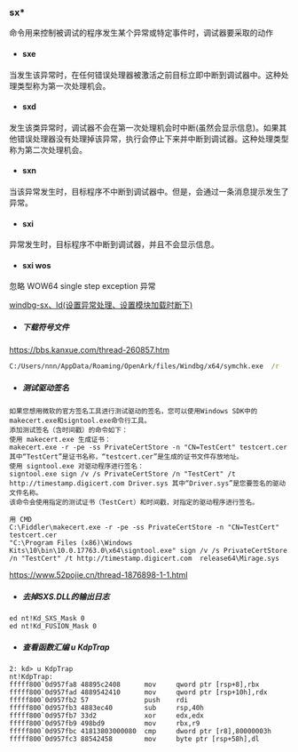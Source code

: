 
### sx* 
命令用来控制被调试的程序发生某个异常或特定事件时，调试器要采取的动作


- #### sxe
当发生该异常时，在任何错误处理器被激活之前目标立即中断到调试器中。这种处理类型称为第一次处理机会。

- #### sxd
发生该类异常时，调试器不会在第一次处理机会时中断(虽然会显示信息)。如果其他错误处理器没有处理掉该异常，执行会停止下来并中断到调试器。这种处理类型称为第二次处理机会。

- #### sxn
当该异常发生时，目标程序不中断到调试器中。但是，会通过一条消息提示发生了异常。

- #### sxi
异常发生时，目标程序不中断到调试器，并且不会显示信息。



- #### sxi wos 
忽略 WOW64 single step exception 异常

[windbg-sx、ld(设置异常处理、设置模块加载时断下)](https://blog.csdn.net/hgy413/article/details/7598236)


- ##### 下载符号文件
https://bbs.kanxue.com/thread-260857.htm

``` cmd
C:/Users/nnn/AppData/Roaming/OpenArk/files/Windbg/x64/symchk.exe  /r  .\ntoskrnl.exe   /s  SRV*E:/BaiduNetdiskDownload/hack/Mirage*http://msdl.microsoft.com/download/symbols
```


- ##### 测试驱动签名
```
如果您想用微软的官方签名工具进行测试驱动的签名，您可以使用Windows SDK中的makecert.exe和signtool.exe命令行工具。
添加测试签名（含时间戳）的命令如下：
使用 makecert.exe 生成证书：
makecert.exe -r -pe -ss PrivateCertStore -n "CN=TestCert" testcert.cer
其中“TestCert”是证书名称，“testcert.cer”是生成的证书文件存放地址。
使用 signtool.exe 对驱动程序进行签名：
signtool.exe sign /v /s PrivateCertStore /n "TestCert" /t http://timestamp.digicert.com Driver.sys 其中“Driver.sys”是您要签名的驱动文件名称。
该命令会使用指定的测试证书（TestCert）和时间戳，对指定的驱动程序进行签名。
```

```CMD
用 CMD
C:\Fiddler\makecert.exe -r -pe -ss PrivateCertStore -n "CN=TestCert" testcert.cer 
"C:\Program Files (x86)\Windows Kits\10\bin\10.0.17763.0\x64\signtool.exe" sign /v /s PrivateCertStore /n "TestCert" /t http://timestamp.digicert.com  release64\Mirage.sys
```
https://www.52pojie.cn/thread-1876898-1-1.html


- ##### 去掉SXS.DLL的输出日志
```
ed nt!Kd_SXS_Mask 0
ed nt!Kd_FUSION_Mask 0
```

- ##### 查看函数汇编 u KdpTrap
```
2: kd> u KdpTrap
nt!KdpTrap:
fffff800`0d957fa8 48895c2408      mov     qword ptr [rsp+8],rbx
fffff800`0d957fad 4889542410      mov     qword ptr [rsp+10h],rdx
fffff800`0d957fb2 57              push    rdi
fffff800`0d957fb3 4883ec40        sub     rsp,40h
fffff800`0d957fb7 33d2            xor     edx,edx
fffff800`0d957fb9 498bd9          mov     rbx,r9
fffff800`0d957fbc 41813803000080  cmp     dword ptr [r8],80000003h
fffff800`0d957fc3 88542458        mov     byte ptr [rsp+58h],dl
```
